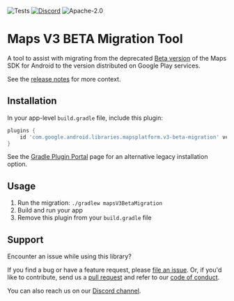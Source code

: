 ![Tests](https://github.com/googlemaps/android-v3-migration/actions/workflows/test.yml/badge.svg)
[![Discord](https://img.shields.io/discord/676948200904589322)](https://discord.gg/hYsWbmk)
![Apache-2.0](https://img.shields.io/badge/license-Apache-blue)

Maps V3 BETA Migration Tool
===========================

A tool to assist with migrating from the deprecated [Beta version](https://developers.google.com/maps/documentation/android-sdk/v310-beta) of the Maps SDK for Android to the version distributed on Google Play services.

See the [release notes](https://developers.google.com/maps/documentation/android-sdk/releases#august_18_2021) for more context.

## Installation

In your app-level `build.gradle` file, include this plugin:

```groovy
plugins {
    id 'com.google.android.libraries.mapsplatform.v3-beta-migration' version '0.2.0'
}
```

See the [Gradle Plugin Portal](https://plugins.gradle.org/plugin/com.google.android.libraries.mapsplatform.v3-beta-migration) page for an alternative legacy installation option.

## Usage

1. Run the migration: `./gradlew mapsV3BetaMigration`
2. Build and run your app
3. Remove this plugin from your `build.gradle` file

## Support

Encounter an issue while using this library?

If you find a bug or have a feature request, please [file an issue].
Or, if you'd like to contribute, send us a [pull request] and refer to our [code of conduct].

You can also reach us on our [Discord channel].

[Discord channel]: https://discord.gg/hYsWbmk
[code of conduct]: CODE_OF_CONDUCT.md
[file an issue]: https://github.com/googlemaps/android-v3-migration/issues/new/choose
[pull request]: https://github.com/googlemaps/android-v3-migration/compare
